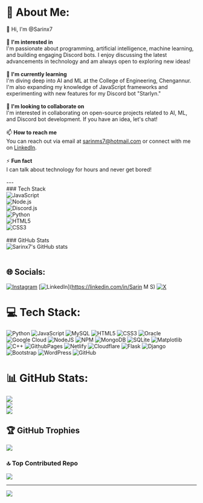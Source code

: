# 💫 About Me:
👋 Hi, I'm @Sarinx7<br><br>🍃 **I'm interested in**<br>I'm passionate about programming, artificial intelligence, machine learning, and building engaging Discord bots. I enjoy discussing the latest advancements in technology and am always open to exploring new ideas!<br><br>🌱 **I'm currently learning**<br>I'm diving deep into AI and ML at the College of Engineering, Chengannur. I'm also expanding my knowledge of JavaScript frameworks and experimenting with new features for my Discord bot "Starlyn."<br><br>🚀 **I'm looking to collaborate on**<br>I'm interested in collaborating on open-source projects related to AI, ML, and Discord bot development. If you have an idea, let's chat!<br><br>📫 **How to reach me**<br>You can reach out via email at sarinms7@hotmail.com or connect with me on [LinkedIn](https://www.linkedin.com/in/sarinx7).<br><br>⚡ **Fun fact**<br>I can talk about technology for hours and never get bored!<br><br>---<br>### Tech Stack<br>![JavaScript](https://img.shields.io/badge/-JavaScript-black?style=for-the-badge&logo=javascript)<br>![Node.js](https://img.shields.io/badge/-Node.js-black?style=for-the-badge&logo=node.js)<br>![Discord.js](https://img.shields.io/badge/-Discord.js-black?style=for-the-badge&logo=discord)<br>![Python](https://img.shields.io/badge/-Python-black?style=for-the-badge&logo=python)<br>![HTML5](https://img.shields.io/badge/-HTML5-black?style=for-the-badge&logo=html5)<br>![CSS3](https://img.shields.io/badge/-CSS3-black?style=for-the-badge&logo=css3)<br><br>### GitHub Stats<br>![Sarinx7's GitHub stats](https://github-readme-stats.vercel.app/api?username=Sarinx7&show_icons=true&theme=radical)<br><br>


## 🌐 Socials:
[![Instagram](https://img.shields.io/badge/Instagram-%23E4405F.svg?logo=Instagram&logoColor=white)](https://instagram.com/@sarinx777) [![LinkedIn](https://img.shields.io/badge/LinkedIn-%230077B5.svg?logo=linkedin&logoColor=white)](https://linkedin.com/in/Sarin M S) [![X](https://img.shields.io/badge/X-black.svg?logo=X&logoColor=white)](https://x.com/@Sarin_0007) 

# 💻 Tech Stack:
![Python](https://img.shields.io/badge/python-3670A0?style=plastic&logo=python&logoColor=ffdd54) ![JavaScript](https://img.shields.io/badge/javascript-%23323330.svg?style=plastic&logo=javascript&logoColor=%23F7DF1E) ![MySQL](https://img.shields.io/badge/mysql-4479A1.svg?style=plastic&logo=mysql&logoColor=white) ![HTML5](https://img.shields.io/badge/html5-%23E34F26.svg?style=plastic&logo=html5&logoColor=white) ![CSS3](https://img.shields.io/badge/css3-%231572B6.svg?style=plastic&logo=css3&logoColor=white) ![Oracle](https://img.shields.io/badge/Oracle-F80000?style=plastic&logo=oracle&logoColor=white) ![Google Cloud](https://img.shields.io/badge/GoogleCloud-%234285F4.svg?style=plastic&logo=google-cloud&logoColor=white) ![NodeJS](https://img.shields.io/badge/node.js-6DA55F?style=plastic&logo=node.js&logoColor=white) ![NPM](https://img.shields.io/badge/NPM-%23CB3837.svg?style=plastic&logo=npm&logoColor=white) ![MongoDB](https://img.shields.io/badge/MongoDB-%234ea94b.svg?style=plastic&logo=mongodb&logoColor=white) ![SQLite](https://img.shields.io/badge/sqlite-%2307405e.svg?style=plastic&logo=sqlite&logoColor=white) ![Matplotlib](https://img.shields.io/badge/Matplotlib-%23ffffff.svg?style=plastic&logo=Matplotlib&logoColor=black) ![C++](https://img.shields.io/badge/c++-%2300599C.svg?style=plastic&logo=c%2B%2B&logoColor=white) ![GithubPages](https://img.shields.io/badge/github%20pages-121013?style=plastic&logo=github&logoColor=white) ![Netlify](https://img.shields.io/badge/netlify-%23000000.svg?style=plastic&logo=netlify&logoColor=#00C7B7) ![Cloudflare](https://img.shields.io/badge/Cloudflare-F38020?style=plastic&logo=Cloudflare&logoColor=white) ![Flask](https://img.shields.io/badge/flask-%23000.svg?style=plastic&logo=flask&logoColor=white) ![Django](https://img.shields.io/badge/django-%23092E20.svg?style=plastic&logo=django&logoColor=white) ![Bootstrap](https://img.shields.io/badge/bootstrap-%238511FA.svg?style=plastic&logo=bootstrap&logoColor=white) ![WordPress](https://img.shields.io/badge/WordPress-%23117AC9.svg?style=plastic&logo=WordPress&logoColor=white) ![GitHub](https://img.shields.io/badge/github-%23121011.svg?style=plastic&logo=github&logoColor=white)
# 📊 GitHub Stats:
![](https://github-readme-stats.vercel.app/api?username=Sarinx7&theme=dark&hide_border=false&include_all_commits=false&count_private=true)<br/>
![](https://github-readme-streak-stats.herokuapp.com/?user=Sarinx7&theme=dark&hide_border=false)<br/>
![](https://github-readme-stats.vercel.app/api/top-langs/?username=Sarinx7&theme=dark&hide_border=false&include_all_commits=false&count_private=true&layout=compact)

## 🏆 GitHub Trophies
![](https://github-profile-trophy.vercel.app/?username=Sarinx7&theme=radical&no-frame=false&no-bg=false&margin-w=4)

### 🔝 Top Contributed Repo
![](https://github-contributor-stats.vercel.app/api?username=Sarinx7&limit=5&theme=dark&combine_all_yearly_contributions=true)

---
[![](https://visitcount.itsvg.in/api?id=Sarinx7&icon=1&color=0)](https://visitcount.itsvg.in)

<!-- Proudly created with GPRM ( https://gprm.itsvg.in ) -->
